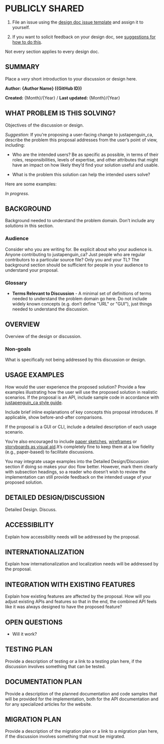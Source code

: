 # PUBLICLY SHARED

1. File an issue using the [design doc issue template](https://github.com/lurkydismal/justapenguin_ca/issues/new?labels=design+doc&template=8_design_doc.yml) and assign it to yourself.

1. If you want to solicit feedback on your design doc, see [suggestions for how to do this](Design_Documents.md#soliciting-feedback).

Not every section applies to every design doc.

## SUMMARY

Place a _very_ short introduction to your discussion or design here.

__Author: {Author Name} ({GitHub ID})__

__Created:__ {Month}/{Year} / __Last updated:__ {Month}/{Year}

## WHAT PROBLEM IS THIS SOLVING?

Objectives of the discussion or design.

_Suggestion_: If you’re proposing a user-facing change to justapenguin_ca, describe the problem this proposal addresses from the user’s point of view, including:

* Who are the intended users? Be as specific as possible, in terms of their roles, responsibilities, levels of expertise, and other attributes that might have an impact on how likely they’d find your solution useful and usable.

* What is the problem this solution can help the intended users solve?

Here are some examples:

_In progress_.

## BACKGROUND

Background needed to understand the problem domain. Don’t include any _solutions_ in this section.

### Audience

Consider who you are writing for. Be explicit about who your audience is. Anyone contributing to justapenguin_ca? Just people who are regular contributors to a particular source file? Only you and your TL? The background section should be sufficient for people in your audience to understand your proposal.

### Glossary

* __Terms Relevant to Discussion__ - A minimal set of definitions of terms needed to understand the problem domain go here. Do not include widely known concepts (e.g. don’t define "URL" or "GUI"), just things needed to understand the discussion.

## OVERVIEW

Overview of the design or discussion.

### Non-goals

What is specifically not being addressed by this discussion or design.

## USAGE EXAMPLES

How would the user experience the proposed solution? Provide a few examples illustrating how the user will use the proposed solution in realistic scenarios. If the proposal is an API, include sample code in accordance with [justapenguin_ca style guide](Style_guide_for_justapenguin_ca_repo.md#provide-sample-code).

Include brief inline explanations of key concepts this proposal introduces. If
applicable, show before-and-after comparisons.

If the proposal is a GUI or CLI, include a detailed description of each usage scenario.

You’re also encouraged to include [paper sketches](https://www.smashingmagazine.com/2021/09/power-pen-paper-sketching/), [wireframes](https://www.usability.gov/how-to-and-tools/methods/wireframing.html#:~:text=A%20wireframe%20is%20a%20two,styling%2C%20color%2C%20or%20graphics.) or [storyboards as visual aid](https://www.nngroup.com/articles/storyboards-visualize-ideas/).It’s completely fine to keep them at a low fidelity (e.g., paper-based) to facilitate discussions.

You may integrate usage examples into the Detailed Design/Discussion section if doing so makes your doc flow better. However, mark them clearly with subsection headings, so a reader who doesn’t wish to review the implementation can still provide feedback on the intended usage of your proposed solution.

## DETAILED DESIGN/DISCUSSION

Detailed Design. Discuss.

## ACCESSIBILITY

Explain how accessibility needs will be addressed by the proposal.

## INTERNATIONALIZATION

Explain how internationalization and localization needs will be addressed by the proposal.

## INTEGRATION WITH EXISTING FEATURES

Explain how existing features are affected by the proposal. How will you adjust existing APIs and features so that in the end, the combined API feels like it was always designed to have the proposed feature?

## OPEN QUESTIONS

* Will it work?

## TESTING PLAN

Provide a description of testing or a link to a testing plan here, if the discussion involves something that can be tested.

## DOCUMENTATION PLAN

Provide a description of the planned documentation and code samples that will be provided for the implementation, both for the API documentation and for any specialized articles for the website.

## MIGRATION PLAN

Provide a description of the migration plan or a link to a migration plan here, if the discussion involves something that must be migrated.
